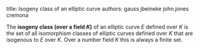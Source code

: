 title: Isogeny class of an elliptic curve
authors:
    gauss
    jbeineke
    john.jones
    cremona

The **isogeny class (over a field $K$)** of an <a knowl="lmfdb/ec">elliptic curve</a> $E$ defined over $K$ is the set of all isomorphism classes of elliptic curves defined over $K$ that are <a knowl="lmfdb/ec.isogeny">isogenous</a> to $E$ over $K$.  Over a number field $K$ this is always a finite set.
